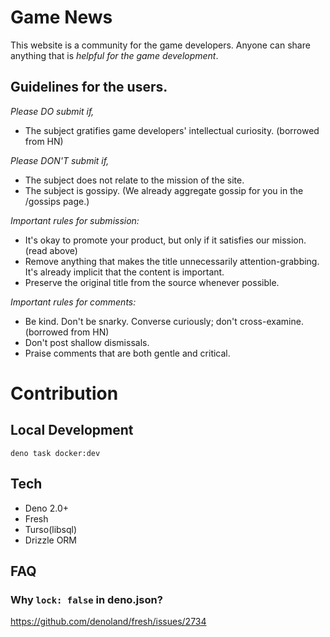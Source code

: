 # Game News

This website is a community for the game developers. Anyone can share anything that is _helpful for the game
development_.

## Guidelines for the users.

_Please DO submit if,_

- The subject gratifies game developers' intellectual curiosity. (borrowed from HN)

_Please DON'T submit if,_

- The subject does not relate to the mission of the site.
- The subject is gossipy. (We already aggregate gossip for you in the /gossips page.)

_Important rules for submission:_

- It's okay to promote your product, but only if it satisfies our mission. (read above)
- Remove anything that makes the title unnecessarily attention-grabbing. It's already implicit that the content is
  important.
- Preserve the original title from the source whenever possible.

_Important rules for comments:_

- Be kind. Don't be snarky. Converse curiously; don't cross-examine. (borrowed from HN)
- Don't post shallow dismissals.
- Praise comments that are both gentle and critical.

# Contribution

## Local Development

```
deno task docker:dev
```

## Tech

- Deno 2.0+
- Fresh
- Turso(libsql)
- Drizzle ORM

## FAQ

### Why `lock: false` in deno.json?

https://github.com/denoland/fresh/issues/2734
